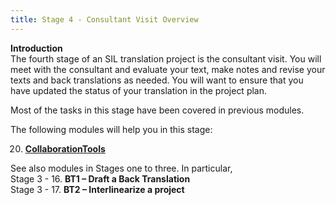 ```yaml
---
title: Stage 4 - Consultant Visit Overview
---
```


**Introduction**  
The fourth stage of an SIL translation project is the consultant visit. You will meet with the consultant and evaluate your text, make notes and revise your texts and back translations as needed. You will want to ensure that you have updated the status of your translation in the project plan.

Most of the tasks in this stage have been covered in previous modules.

The following modules will help you in this stage:

20. [**CollaborationTools**](20.Collaboration-tools.md)

See also modules in Stages one to three. In particular,  
Stage 3 - 16. **BT1 – Draft a Back Translation**    
Stage 3 - 17. **BT2 – Interlinearize a project** 
